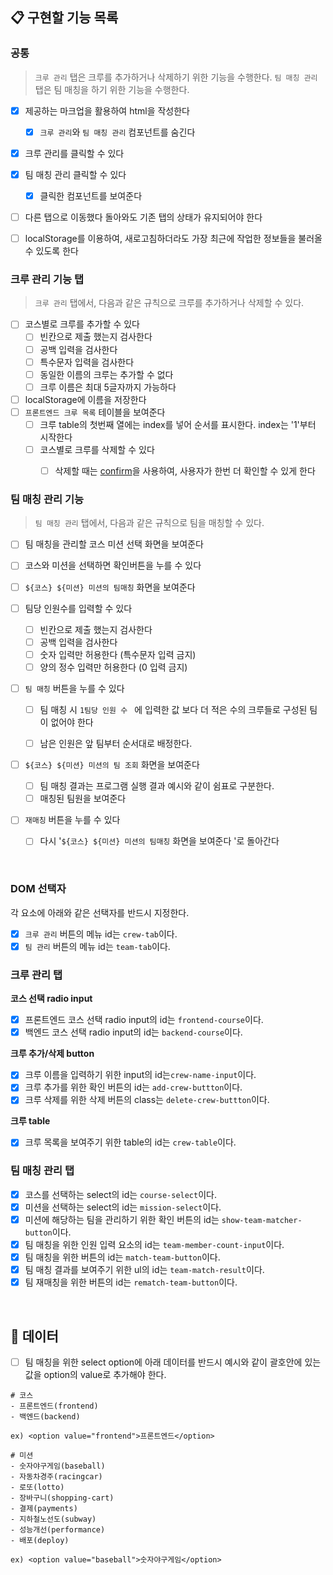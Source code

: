 ## 📋 구현할 기능 목록

### 공통

> `크루 관리` 탭은 크루를 추가하거나 삭제하기 위한 기능을 수행한다.
> `팀 매칭 관리` 탭은 팀 매칭을 하기 위한 기능을 수행한다.

- [x] 제공하는 마크업을 활용하여 html을 작성한다
  - [x] `크루 관리`와 `팀 매칭 관리` 컴포넌트를 숨긴다

- [x] 크루 관리를 클릭할 수 있다
- [x] 팀 매칭 관리 클릭할 수 있다
  - [x] 클릭한 컴포넌트를 보여준다 

- [ ] 다른 탭으로 이동했다 돌아와도 기존 탭의 상태가 유지되어야 한다
- [ ] localStorage를 이용하여, 새로고침하더라도 가장 최근에 작업한 정보들을 불러올 수 있도록 한다



### 크루 관리 기능 탭
>  `크루 관리` 탭에서, 다음과 같은 규칙으로 크루를 추가하거나 삭제할 수 있다.

- [ ] 코스별로 크루를 추가할 수 있다
  - [ ] 빈칸으로 제출 했는지 검사한다
  - [ ] 공백 입력을 검사한다
  - [ ] 특수문자 입력을 검사한다
  - [ ] 동일한 이름의 크루는 추가할 수 없다
  - [ ] 크루 이름은 최대 5글자까지 가능하다
  
- [ ] localStorage에 이름을 저장한다
- [ ] `프론트엔드 크루 목록` 테이블을 보여준다
  - [ ] 크루 table의 첫번째 열에는 index를 넣어 순서를 표시한다. index는 '1'부터 시작한다
  - [ ] 코스별로 크루를 삭제할 수 있다
    - [ ] 삭제할 때는 [confirm](https://developer.mozilla.org/ko/docs/Web/API/Window/confirm)을 사용하여, 사용자가 한번 더 확인할 수 있게 한다




### 팀 매칭 관리 기능

> `팀 매칭 관리` 탭에서, 다음과 같은 규칙으로 팀을 매칭할 수 있다.

- [ ] 팀 매칭을 관리할 코스 미션 선택 화면을 보여준다
- [ ] 코스와 미션을 선택하면 확인버튼을 누를 수 있다
- [ ] `${코스} ${미션} 미션의 팀매칭` 화면을 보여준다
- [ ] 팀당 인원수를 입력할 수 있다
  - [ ] 빈칸으로 제출 했는지 검사한다
  - [ ] 공백 입력을 검사한다
  - [ ] 숫자 입력만 허용한다 (특수문자 입력 금지)
  - [ ] 양의 정수 입력만 허용한다 (0 입력 금지)

- [ ] `팀 매칭` 버튼을 누를 수 있다
  - [ ] 팀 매칭 시 `1팀당 인원 수 ` 에 입력한 값 보다 더 적은 수의 크루들로 구성된 팀이 없어야 한다
  - [ ] 남은 인원은 앞 팀부터 순서대로 배정한다.


- [ ] `${코스} ${미션} 미션의 팀 조회` 화면을 보여준다

  - [ ] 팀 매칭 결과는 프로그램 실행 결과 예시와 같이 쉼표로 구분한다.
  - [ ] 매칭된 팀원을 보여준다

- [ ] `재매칭` 버튼을 누를 수 있다

  - [ ] 다시 '`${코스} ${미션} 미션의 팀매칭` 화면을 보여준다 '로 돌아간다


<br/>

### DOM 선택자

각 요소에 아래와 같은 선택자를 반드시 지정한다.

- [x] `크루 관리` 버튼의 메뉴 id는 `crew-tab`이다.
- [x] `팀 관리` 버튼의 메뉴 id는 `team-tab`이다.

### 크루 관리 탭

**코스 선택 radio input**

- [x] 프론트엔드 코스 선택 radio input의 id는 `frontend-course`이다.
- [x] 백엔드 코스 선택 radio input의 id는 `backend-course`이다.

**크루 추가/삭제 button**

- [x] 크루 이름을 입력하기 위한 input의 id는`crew-name-input`이다.
- [x] 크루 추가를 위한 확인 버튼의 id는 `add-crew-buttton`이다.
- [x] 크루 삭제를 위한 삭제 버튼의 class는 `delete-crew-buttton`이다.

**크루 table**

- [x] 크루 목록을 보여주기 위한 table의 id는 `crew-table`이다.

### 팀 매칭 관리 탭

- [x] 코스를 선택하는 select의 id는 `course-select`이다.
- [x] 미션을 선택하는 select의 id는 `mission-select`이다.
- [x] 미션에 해당하는 팀을 관리하기 위한 확인 버튼의 id는 `show-team-matcher-button`이다.
- [x] 팀 매칭을 위한 인원 입력 요소의 id는 `team-member-count-input`이다.
- [x] 팀 매칭을 위한 버튼의 id는 `match-team-button`이다.
- [x] 팀 매칭 결과를 보여주기 위한 ul의 id는 `team-match-result`이다.
- [x] 팀 재매칭을 위한 버튼의 id는 `rematch-team-button`이다.

<br>

## 📄 데이터

- [ ] 팀 매칭을 위한 select option에 아래 데이터를 반드시 예시와 같이 괄호안에 있는 값을 option의 value로 추가해야 한다.

```
# 코스
- 프론트엔드(frontend)
- 백엔드(backend)

ex) <option value="frontend">프론트엔드</option>

# 미션
- 숫자야구게임(baseball)
- 자동차경주(racingcar)
- 로또(lotto)
- 장바구니(shopping-cart)
- 결제(payments)
- 지하철노선도(subway)
- 성능개선(performance)
- 배포(deploy)

ex) <option value="baseball">숫자야구게임</option>
```